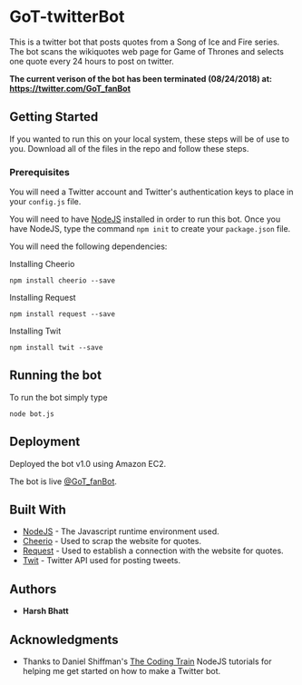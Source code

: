 # GoT-twitterBot
This is a twitter bot that posts quotes from a Song of Ice and Fire series. The bot scans the wikiquotes web page for Game of Thrones and selects one quote every 24 hours to post on twitter. 

**The current verison of the bot has been terminated (08/24/2018) at: https://twitter.com/GoT_fanBot**
## Getting Started
If you wanted to run this on your local system, these steps will be of use to you. Download all of the files in the repo and follow these steps.
### Prerequisites
You will need a Twitter account and Twitter's authentication keys to place in your `config.js` file.

You will need to have [NodeJS](https://nodejs.org/en/) installed in order to run this bot.
Once you have NodeJS, type the command `npm init` to create your `package.json` file. 


You will need the following dependencies: 

Installing Cheerio
```
npm install cheerio --save
```
Installing Request
```
npm install request --save
```
Installing Twit
```
npm install twit --save
```

## Running the bot
To run the bot simply type
```
node bot.js
```
## Deployment
Deployed the bot v1.0 using Amazon EC2. 

The bot is live [@GoT_fanBot](https://twitter.com/GoT_fanBot). 

## Built With
* [NodeJS](https://nodejs.org/en/) - The Javascript runtime environment used.
* [Cheerio](https://cheerio.js.org) - Used to scrap the website for quotes.
* [Request](https://www.npmjs.com/package/request) - Used to establish a connection with the website for quotes.
* [Twit](https://www.npmjs.com/package/twit) - Twitter API used for posting tweets.

## Authors
* **Harsh Bhatt** 

## Acknowledgments 
* Thanks to Daniel Shiffman's [The Coding Train](https://www.youtube.com/user/shiffman) NodeJS tutorials for helping me get started on how to make a Twitter bot.

